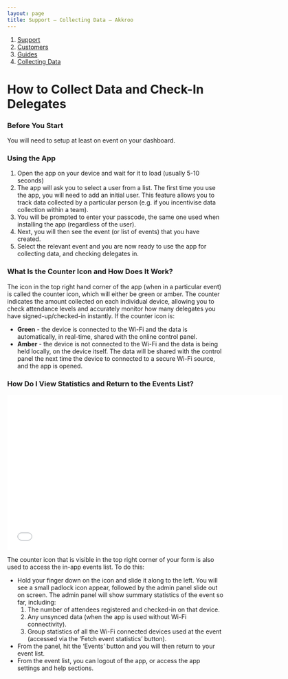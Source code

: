 ```yaml
---
layout: page
title: Support – Collecting Data – Akkroo
---
```


<ol itemprop="breadcrumb">
<li><a href="/">Support</a></li>
<li><a href="/customers">Customers</a></li>
<li><a href="/customers/guides">Guides</a></li>
<li><a href="/customers/guides/collecting-data">Collecting Data</a></li>
</ol>

# How to Collect Data and Check-In Delegates

### Before You Start

You will need to setup at least on event on your dashboard.

### Using the App

1. Open the app on your device and wait for it to load (usually 5-10 seconds)
2. The app will ask you to select a user from a list. The first time you use the app, you will need to add an initial user. This feature allows you to track data collected by a particular person (e.g. if you incentivise data collection within a team).
3. You will be prompted to enter your passcode, the same one used when installing the app (regardless of the user).
4. Next, you will then see the event (or list of events) that you have created.
5. Select the relevant event and you are now ready to use the app for collecting data, and checking delegates in.

### What Is the Counter Icon and How Does It Work?

The icon in the top right hand corner of the app (when in a particular event) is called the counter icon, which will either be green or amber. The counter indicates the amount collected on each individual device, allowing you to check attendance levels and accurately monitor how many delegates you have signed-up/checked-in instantly. If the counter icon is:
	
* **Green** - the device is connected to the Wi-Fi and the data is automatically, in real-time, shared with the online control panel.
* **Amber** - the device is not connected to the Wi-Fi and the data is being held locally, on the device itself. The data will be shared with the control panel the next time the device to connected to a secure Wi-Fi source, and the app is opened. 


### How Do I View Statistics and Return to the Events List?

<iframe width="640" height="360" src="//www.youtube-nocookie.com/embed/ohmYivSAbEQ?rel=0" frameborder="0" allowfullscreen="allowfullscreen">
	
</iframe>


The counter icon that is visible in the top right corner of your form is also used to access the in-app events list. To do this:

* Hold your finger down on the icon and slide it along to the left. You will see a small padlock icon appear, followed by the admin panel slide out on screen. The admin panel will show summary statistics of the event so far, including:
	1. The number of attendees registered and checked-in on that device.
	2. Any unsynced data (when the app is used without Wi-Fi connectivity).
	3. Group statistics of all the Wi-Fi connected devices used at the event (accessed via the ‘Fetch event statistics’ button).
* From the panel, hit the ‘Events’ button and you will then return to your event list.
* From the event list, you can logout of the app, or access the app settings and help sections.

